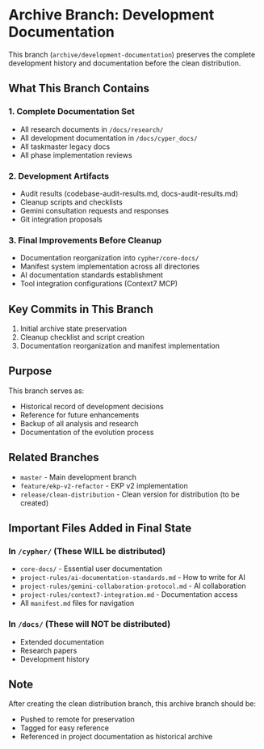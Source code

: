 # Archive Branch: Development Documentation

This branch (`archive/development-documentation`) preserves the complete development history and documentation before the clean distribution.

## What This Branch Contains

### 1. Complete Documentation Set
- All research documents in `/docs/research/`
- All development documentation in `/docs/cyper_docs/`
- All taskmaster legacy docs
- All phase implementation reviews

### 2. Development Artifacts
- Audit results (codebase-audit-results.md, docs-audit-results.md)
- Cleanup scripts and checklists
- Gemini consultation requests and responses
- Git integration proposals

### 3. Final Improvements Before Cleanup
- Documentation reorganization into `cypher/core-docs/`
- Manifest system implementation across all directories
- AI documentation standards establishment
- Tool integration configurations (Context7 MCP)

## Key Commits in This Branch

1. Initial archive state preservation
2. Cleanup checklist and script creation
3. Documentation reorganization and manifest implementation

## Purpose

This branch serves as:
- Historical record of development decisions
- Reference for future enhancements
- Backup of all analysis and research
- Documentation of the evolution process

## Related Branches

- `master` - Main development branch
- `feature/ekp-v2-refactor` - EKP v2 implementation
- `release/clean-distribution` - Clean version for distribution (to be created)

## Important Files Added in Final State

### In `/cypher/` (These WILL be distributed)
- `core-docs/` - Essential user documentation
- `project-rules/ai-documentation-standards.md` - How to write for AI
- `project-rules/gemini-collaboration-protocol.md` - AI collaboration
- `project-rules/context7-integration.md` - Documentation access
- All `manifest.md` files for navigation

### In `/docs/` (These will NOT be distributed)
- Extended documentation
- Research papers
- Development history

## Note

After creating the clean distribution branch, this archive branch should be:
- Pushed to remote for preservation
- Tagged for easy reference
- Referenced in project documentation as historical archive